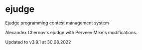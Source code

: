 # ejudge
Ejudge programming contest management system

Alexandex Chernov's ejudge with Perveev Mike's modifications.

Updated to v3.9.1 at 30.08.2022